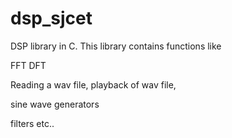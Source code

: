 dsp_sjcet
=========

DSP library in C.
This library contains functions like

FFT
DFT

Reading a wav file,
playback of wav file,


sine wave generators

filters etc..
